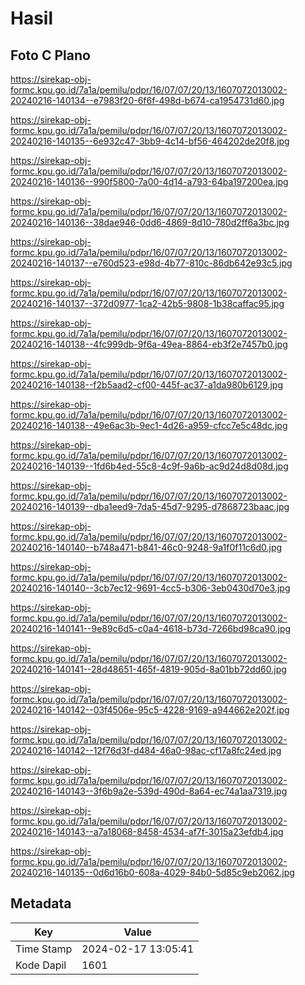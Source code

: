 # Hasil

## Foto C Plano

https://sirekap-obj-formc.kpu.go.id/7a1a/pemilu/pdpr/16/07/07/20/13/1607072013002-20240216-140134--e7983f20-6f6f-498d-b674-ca1954731d60.jpg

https://sirekap-obj-formc.kpu.go.id/7a1a/pemilu/pdpr/16/07/07/20/13/1607072013002-20240216-140135--6e932c47-3bb9-4c14-bf56-464202de20f8.jpg

https://sirekap-obj-formc.kpu.go.id/7a1a/pemilu/pdpr/16/07/07/20/13/1607072013002-20240216-140136--990f5800-7a00-4d14-a793-64ba197200ea.jpg

https://sirekap-obj-formc.kpu.go.id/7a1a/pemilu/pdpr/16/07/07/20/13/1607072013002-20240216-140136--38dae946-0dd6-4869-8d10-780d2ff6a3bc.jpg

https://sirekap-obj-formc.kpu.go.id/7a1a/pemilu/pdpr/16/07/07/20/13/1607072013002-20240216-140137--e760d523-e98d-4b77-810c-86db642e93c5.jpg

https://sirekap-obj-formc.kpu.go.id/7a1a/pemilu/pdpr/16/07/07/20/13/1607072013002-20240216-140137--372d0977-1ca2-42b5-9808-1b38caffac95.jpg

https://sirekap-obj-formc.kpu.go.id/7a1a/pemilu/pdpr/16/07/07/20/13/1607072013002-20240216-140138--4fc999db-9f6a-49ea-8864-eb3f2e7457b0.jpg

https://sirekap-obj-formc.kpu.go.id/7a1a/pemilu/pdpr/16/07/07/20/13/1607072013002-20240216-140138--f2b5aad2-cf00-445f-ac37-a1da980b6129.jpg

https://sirekap-obj-formc.kpu.go.id/7a1a/pemilu/pdpr/16/07/07/20/13/1607072013002-20240216-140138--49e6ac3b-9ec1-4d26-a959-cfcc7e5c48dc.jpg

https://sirekap-obj-formc.kpu.go.id/7a1a/pemilu/pdpr/16/07/07/20/13/1607072013002-20240216-140139--1fd6b4ed-55c8-4c9f-9a6b-ac9d24d8d08d.jpg

https://sirekap-obj-formc.kpu.go.id/7a1a/pemilu/pdpr/16/07/07/20/13/1607072013002-20240216-140139--dba1eed9-7da5-45d7-9295-d7868723baac.jpg

https://sirekap-obj-formc.kpu.go.id/7a1a/pemilu/pdpr/16/07/07/20/13/1607072013002-20240216-140140--b748a471-b841-46c0-9248-9a1f0f11c6d0.jpg

https://sirekap-obj-formc.kpu.go.id/7a1a/pemilu/pdpr/16/07/07/20/13/1607072013002-20240216-140140--3cb7ec12-9691-4cc5-b306-3eb0430d70e3.jpg

https://sirekap-obj-formc.kpu.go.id/7a1a/pemilu/pdpr/16/07/07/20/13/1607072013002-20240216-140141--9e89c6d5-c0a4-4618-b73d-7266bd98ca90.jpg

https://sirekap-obj-formc.kpu.go.id/7a1a/pemilu/pdpr/16/07/07/20/13/1607072013002-20240216-140141--28d48651-465f-4819-905d-8a01bb72dd60.jpg

https://sirekap-obj-formc.kpu.go.id/7a1a/pemilu/pdpr/16/07/07/20/13/1607072013002-20240216-140142--03f4506e-95c5-4228-9169-a944662e202f.jpg

https://sirekap-obj-formc.kpu.go.id/7a1a/pemilu/pdpr/16/07/07/20/13/1607072013002-20240216-140142--12f76d3f-d484-46a0-98ac-cf17a8fc24ed.jpg

https://sirekap-obj-formc.kpu.go.id/7a1a/pemilu/pdpr/16/07/07/20/13/1607072013002-20240216-140143--3f6b9a2e-539d-490d-8a64-ec74a1aa7319.jpg

https://sirekap-obj-formc.kpu.go.id/7a1a/pemilu/pdpr/16/07/07/20/13/1607072013002-20240216-140143--a7a18068-8458-4534-af7f-3015a23efdb4.jpg

https://sirekap-obj-formc.kpu.go.id/7a1a/pemilu/pdpr/16/07/07/20/13/1607072013002-20240216-140135--0d6d16b0-608a-4029-84b0-5d85c9eb2062.jpg


## Metadata

| Key        | Value               |
| ---------- | ------------------- |
| Time Stamp | 2024-02-17 13:05:41 |
| Kode Dapil | 1601                |



